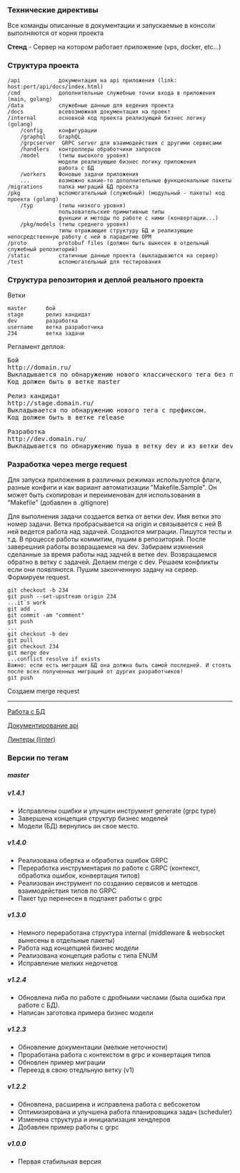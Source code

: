 ### Технические директивы

Все команды описанные в документации и запускаемые в консоли выполняются от корня проекта

**Стенд** - Сервер на котором работает приложение (vps, docker, etc...)

### Структура проекта

    /api            документация на api приложения (link: host:port/api/docs/index.html)
    /cmd            дополнительные служебные точки входа в приложения (main, golang)
    /data           служебные данные для ведения проекта
    /docs           всевозможная документация на проект
    /internal       основной код проекта реализующий бизнес логику (golang)
        /config     конфигурации
        /graphql    GraphQL
        /grpcserver  GRPC server для взаимодействия с другими сервисами
        /handlers   контроллеры обработчики запросов
        /model      (типы высокого уровня)
                    модели реализующие бизнес логику приложения 
                    работа с БД
        /workers    Фоновые задачи приложения
        ...         возможно какие-то дополнительные функциональные пакеты
    /migrations     папка миграций БД проекта
    /pkg            вспомогательный (служебный) (модульный - пакеты) код проекта (golang)
        /typ        (типы низкого уровня)
                    пользовательские примитивные типы
                    функции и методы по работе с ними (конвертации...)
        /pkg/models (типы среднего уровня)
                    типы отражающие структуру БД и реализующие непосредственную работу с ней в парадигме ОРМ
    /proto          protobuf files (должен быть вынесен в отдельный служебный репозиторий)
    /static         статичные данные проекта (выкладываются на сервер)
    /test           вспомогательный для тестирования           

### Структура репозитория и деплой реального проекта
Ветки

	master      бой
	stage       релиз кандидат
	dev         разработка
	username    ветка разработчика
	234         ветка задачи

Регламент деплоя:

<pre>
Бой
http://domain.ru/
Выкладывается по обнаружению нового классического тега без префиксов.
Код должен быть в ветке master

Релиз кандидат
http://stage.domain.ru/
Выкладывается по обнаружению нового тега с префиксом.
Код должен быть в ветке release

Разработка
http://dev.domain.ru/
Выкладывается по обнаружению пуша в ветку dev и из ветки dev
</pre>

### Разработка через merge request
Для запуска приложения в различных режимах используются флаги, разные конфиги и как вариант автоматизации "Makefile.Sample".
Он может быть скопирован и переименован для использования в "Makefile" (добавлен в .gitignore)

Для выполнения задачи создается ветка от ветки dev.
Имя ветки это номер задачи. Ветка пробрасывается на origin и связывается с ней
В ней ведется работа над задачей. Создаются миграции. Пишутся тесты и т.д.
В процессе работы коммитим, пушим в репозиторий.
После заверешния работы возвращаемся на dev.
Забираем измнения сделанные за время работы над задчей в ветке dev.
Возвращаемся обратно в ветку с задачей. Делаем merge с dev.
Решаем конфликты если они появляются. Пушим законченную задачу на сервер. Формируем request.

    git checkout -b 234
    git push --set-upstream origin 234
    ...it`s work
    git add .
    git commit -am "comment"
    git push
    ...
    git checkout -b dev
    git pull
    git checkout 234
    git merge dev
    ...conflict resolve if exists
    Важно: если есть миграция БД она должна быть самой последней. И стоять после всех полученных миграций от дургих разработчиков!
    git push

Создаем merge request

---
[Работа с БД](docs/database.md "Работа с БД")

[Документирование api](docs/docapi.md "Документирование api")

[Линтеры (linter)](docs/linters.md "Линтеры (linter)")

### Версии по тегам

##### master

##### v1.4.1
- Исправлены ошибки и улучшен инструмент generate (grpc type)
- Завершена концепция структур бизнес моделей
- Модели (БД) вернулись ан свое место.

##### v1.4.0
- Реализована обертка и обработка ошибок GRPC 
- Переработка инструментария по работе с GRPC (контекст, обработка ошибок, конвертация типов)
- Реализован инструмент по созданию сервисов и методов взаимодействия типов по GRPC
- Пакет typ перенесен в подпакет работы с grpc

##### v1.3.0
- Немного переработана структура internal (middleware & websocket вынесены в отдельные пакеты) 
- Работа над концепцией бизнес модели
- Реализована концепция работы с типа ENUM
- Исправление мелких недочетов

##### v1.2.4
- Обновлена либа по работе с дробными числами (была ошибка при работе с БД).
- Написан заготовка примера бизнес модели

##### v1.2.3
- Обновление документации (мелкие неточности)
- Проработана работа с контекстом в grpc и конвертация типов
- Обновлен пример миграции
- Переезд в свою отедльную ветку (v1)

##### v1.2.2
- Обновлена, расширена и исправлена работа с вебсокетом
- Оптимизирована и улучшена работа планировщика задач (scheduler)
- Изменена структура и инициализация хендлеров
- Добавлен пример работы с grpc

##### v1.0.0
- Первая стабильная версия 